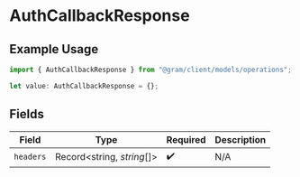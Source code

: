 # AuthCallbackResponse

## Example Usage

```typescript
import { AuthCallbackResponse } from "@gram/client/models/operations";

let value: AuthCallbackResponse = {};
```

## Fields

| Field                      | Type                       | Required                   | Description                |
| -------------------------- | -------------------------- | -------------------------- | -------------------------- |
| `headers`                  | Record<string, *string*[]> | :heavy_check_mark:         | N/A                        |